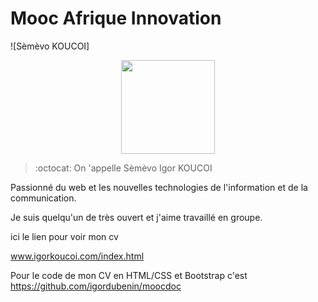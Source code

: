 # Mooc Afrique Innovation

![Sèmèvo KOUCOI] <div align="center"><img src="https://pbs.twimg.com/profile_images/569909318170861568/xE_doGjF.jpeg" width="150" height="150"></div>
> :octocat: On 'appelle Sèmèvo Igor KOUCOI

Passionné du web et les nouvelles technologies de l'information et de la communication.

Je suis quelqu'un de très ouvert et j'aime travaillé en groupe. 

ici le lien pour voir mon cv 

www.igorkoucoi.com/index.html

Pour le code de mon CV en HTML/CSS et Bootstrap c'est https://github.com/igordubenin/moocdoc

